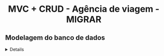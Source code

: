 <h1 align="center">
    MVC + CRUD - Agência de viagem - MIGRAR
</h1>

## Modelagem do banco de dados

<details>
   <h3>
        Banco de dados conteitual
    </h3>
    <div align="center">
        <img src="https://github.com/JoiltonSantos/agenciaDeViagensMVC/blob/main/migrar_bd/bd_conceitual.jpg">
    </div>
    <hr>
    <h3>
        Banco de dados lógico
    </h3>
    <div align="center">
        <img src="https://github.com/JoiltonSantos/agenciaDeViagensMVC/blob/main/migrar_bd/bd_logico.jpg">
    </div>
    <hr>
    <h3>
        Banco de dados físico
    </h3>
    <div>
        <p>Clique para acessar o código sql: <a href="https://github.com/JoiltonSantos/agenciaDeViagensMVC/blob/main/migrar_bd/bd_fisico.sql">banco de dados físico </a></p>
    </div>
    <hr>
    <h3>
        Diagrama de classes
    </h3>
    <div align="center">
        <img src="https://github.com/JoiltonSantos/agenciaDeViagensMVC/blob/main/migrar_bd/uml_diagrama_de_classes.jpg">
    </div>
</details>
